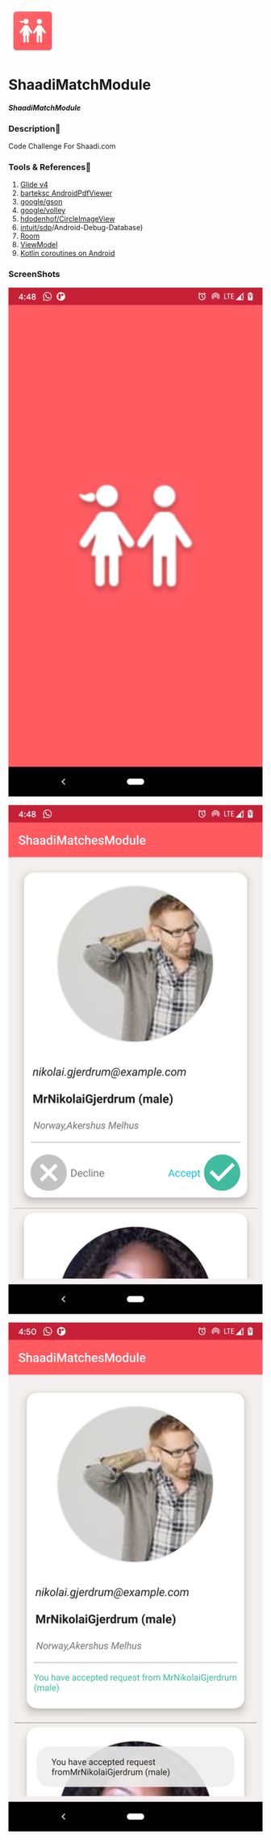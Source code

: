 ![ShaadiMatchModule Logo](/app/src/main/res/drawable-xhdpi/ic_launcher.png)
# ShaadiMatchModule
  
#### __*ShaadiMatchModule*__

### Description:ledger:    
Code Challenge For Shaadi.com

### Tools & References:wrench:  
01. [Glide v4](https://github.com/bumptech/glide)
02. [barteksc AndroidPdfViewer](https://github.com/barteksc/AndroidPdfViewer)
03. [google/gson](https://github.com/google/gson)
04. [google/volley](https://github.com/google/volley)
05. [hdodenhof/CircleImageView](https://github.com/hdodenhof/CircleImageView)
06. [intuit/sdp](https://github.com/intuit/sdp)/Android-Debug-Database)
07. [Room](https://developer.android.com/jetpack/androidx/releases/room)
08. [ViewModel](https://developer.android.com/topic/libraries/architecture/viewmodel)
09. [Kotlin coroutines on Android](https://developer.android.com/kotlin/coroutines)

  
### ScreenShots  
![Screenshot1](/screenshots/Screenshot1.png)  
  
  
![Screenshot2](/screenshots/Screenshot2.png)
  
  
![Screenshot3](/screenshots/Screenshot3.png)

  
  
  
  




